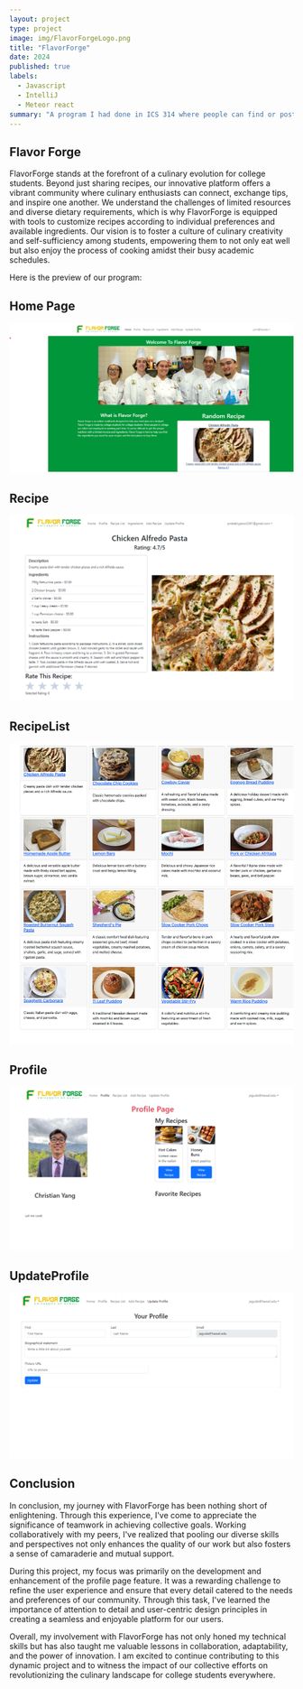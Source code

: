 ```yaml
---
layout: project
type: project
image: img/FlavorForgeLogo.png
title: "FlavorForge"
date: 2024
published: true
labels:
  - Javascript
  - IntelliJ
  - Meteor react
summary: "A program I had done in ICS 314 where people can find or post recipe base on their needs"
---
```


## Flavor Forge

FlavorForge stands at the forefront of a culinary evolution for college students. Beyond just sharing recipes, our innovative platform offers a vibrant community where culinary enthusiasts can connect, exchange tips, and inspire one another. We understand the challenges of limited resources and diverse dietary requirements, which is why FlavorForge is equipped with tools to customize recipes according to individual preferences and available ingredients. Our vision is to foster a culture of culinary creativity and self-sufficiency among students, empowering them to not only eat well but also enjoy the process of cooking amidst their busy academic schedules.

Here is the preview of our program:

## Home Page
<img class="img-fluid" src="../img/FlavorForgeHome.png">

## Recipe
<img class="img-fluid" src="../img/FlavorForgeRecipe.png">

## RecipeList
<img class="img-fluid" src="../img/FlavorForgeRecipeList.png">

## Profile
<img class="img-fluid" src="../img/FlavorForgeProfile.png">

## UpdateProfile
<img class="img-fluid" src="../img/FlavorForgeUpdateProfile.png">

## Conclusion

In conclusion, my journey with FlavorForge has been nothing short of enlightening. Through this experience, I've come to appreciate the significance of teamwork in achieving collective goals. Working collaboratively with my peers, I've realized that pooling our diverse skills and perspectives not only enhances the quality of our work but also fosters a sense of camaraderie and mutual support.

During this project, my focus was primarily on the development and enhancement of the profile page feature. It was a rewarding challenge to refine the user experience and ensure that every detail catered to the needs and preferences of our community. Through this task, I've learned the importance of attention to detail and user-centric design principles in creating a seamless and enjoyable platform for our users.

Overall, my involvement with FlavorForge has not only honed my technical skills but has also taught me valuable lessons in collaboration, adaptability, and the power of innovation. I am excited to continue contributing to this dynamic project and to witness the impact of our collective efforts on revolutionizing the culinary landscape for college students everywhere.
